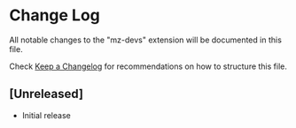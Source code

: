 # Change Log
All notable changes to the "mz-devs" extension will be documented in this file.

Check [Keep a Changelog](http://keepachangelog.com/) for recommendations on how to structure this file.

## [Unreleased]
- Initial release